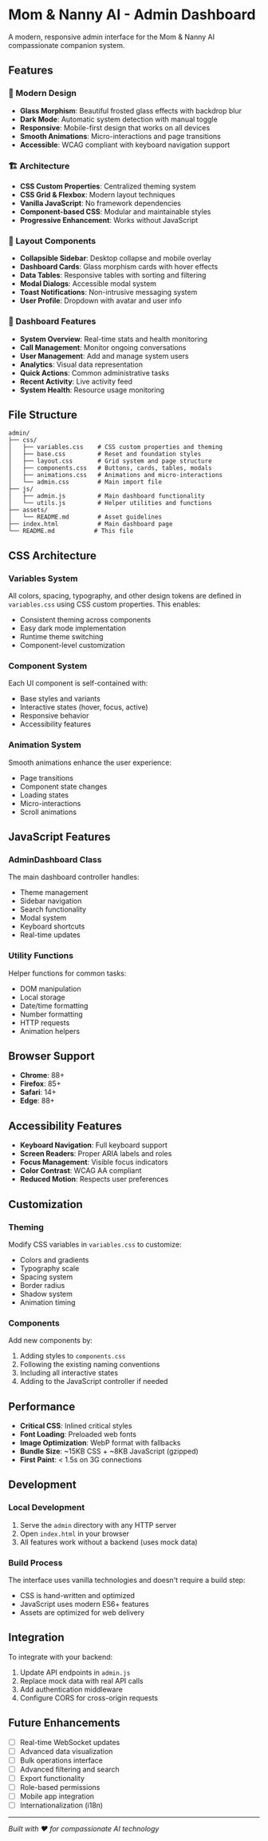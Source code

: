 # Mom & Nanny AI - Admin Dashboard

A modern, responsive admin interface for the Mom & Nanny AI compassionate companion system.

## Features

### 🎨 Modern Design
- **Glass Morphism**: Beautiful frosted glass effects with backdrop blur
- **Dark Mode**: Automatic system detection with manual toggle
- **Responsive**: Mobile-first design that works on all devices
- **Smooth Animations**: Micro-interactions and page transitions
- **Accessible**: WCAG compliant with keyboard navigation support

### 🏗️ Architecture
- **CSS Custom Properties**: Centralized theming system
- **CSS Grid & Flexbox**: Modern layout techniques
- **Vanilla JavaScript**: No framework dependencies
- **Component-based CSS**: Modular and maintainable styles
- **Progressive Enhancement**: Works without JavaScript

### 📱 Layout Components
- **Collapsible Sidebar**: Desktop collapse and mobile overlay
- **Dashboard Cards**: Glass morphism cards with hover effects
- **Data Tables**: Responsive tables with sorting and filtering
- **Modal Dialogs**: Accessible modal system
- **Toast Notifications**: Non-intrusive messaging system
- **User Profile**: Dropdown with avatar and user info

### 🎯 Dashboard Features
- **System Overview**: Real-time stats and health monitoring
- **Call Management**: Monitor ongoing conversations
- **User Management**: Add and manage system users
- **Analytics**: Visual data representation
- **Quick Actions**: Common administrative tasks
- **Recent Activity**: Live activity feed
- **System Health**: Resource usage monitoring

## File Structure

```
admin/
├── css/
│   ├── variables.css    # CSS custom properties and theming
│   ├── base.css         # Reset and foundation styles
│   ├── layout.css       # Grid system and page structure
│   ├── components.css   # Buttons, cards, tables, modals
│   ├── animations.css   # Animations and micro-interactions
│   └── admin.css        # Main import file
├── js/
│   ├── admin.js         # Main dashboard functionality
│   └── utils.js         # Helper utilities and functions
├── assets/
│   └── README.md        # Asset guidelines
├── index.html           # Main dashboard page
└── README.md           # This file
```

## CSS Architecture

### Variables System
All colors, spacing, typography, and other design tokens are defined in `variables.css` using CSS custom properties. This enables:
- Consistent theming across components
- Easy dark mode implementation
- Runtime theme switching
- Component-level customization

### Component System
Each UI component is self-contained with:
- Base styles and variants
- Interactive states (hover, focus, active)
- Responsive behavior
- Accessibility features

### Animation System
Smooth animations enhance the user experience:
- Page transitions
- Component state changes
- Loading states
- Micro-interactions
- Scroll animations

## JavaScript Features

### AdminDashboard Class
The main dashboard controller handles:
- Theme management
- Sidebar navigation
- Search functionality
- Modal system
- Keyboard shortcuts
- Real-time updates

### Utility Functions
Helper functions for common tasks:
- DOM manipulation
- Local storage
- Date/time formatting
- Number formatting
- HTTP requests
- Animation helpers

## Browser Support

- **Chrome**: 88+
- **Firefox**: 85+
- **Safari**: 14+
- **Edge**: 88+

## Accessibility Features

- **Keyboard Navigation**: Full keyboard support
- **Screen Readers**: Proper ARIA labels and roles
- **Focus Management**: Visible focus indicators
- **Color Contrast**: WCAG AA compliant
- **Reduced Motion**: Respects user preferences

## Customization

### Theming
Modify CSS variables in `variables.css` to customize:
- Colors and gradients
- Typography scale
- Spacing system
- Border radius
- Shadow system
- Animation timing

### Components
Add new components by:
1. Adding styles to `components.css`
2. Following the existing naming conventions
3. Including all interactive states
4. Adding to the JavaScript controller if needed

## Performance

- **Critical CSS**: Inlined critical styles
- **Font Loading**: Preloaded web fonts
- **Image Optimization**: WebP format with fallbacks
- **Bundle Size**: ~15KB CSS + ~8KB JavaScript (gzipped)
- **First Paint**: < 1.5s on 3G connections

## Development

### Local Development
1. Serve the `admin` directory with any HTTP server
2. Open `index.html` in your browser
3. All features work without a backend (uses mock data)

### Build Process
The interface uses vanilla technologies and doesn't require a build step:
- CSS is hand-written and optimized
- JavaScript uses modern ES6+ features
- Assets are optimized for web delivery

## Integration

To integrate with your backend:
1. Update API endpoints in `admin.js`
2. Replace mock data with real API calls
3. Add authentication middleware
4. Configure CORS for cross-origin requests

## Future Enhancements

- [ ] Real-time WebSocket updates
- [ ] Advanced data visualization
- [ ] Bulk operations interface
- [ ] Advanced filtering and search
- [ ] Export functionality
- [ ] Role-based permissions
- [ ] Mobile app integration
- [ ] Internationalization (i18n)

---

*Built with ❤️ for compassionate AI technology*